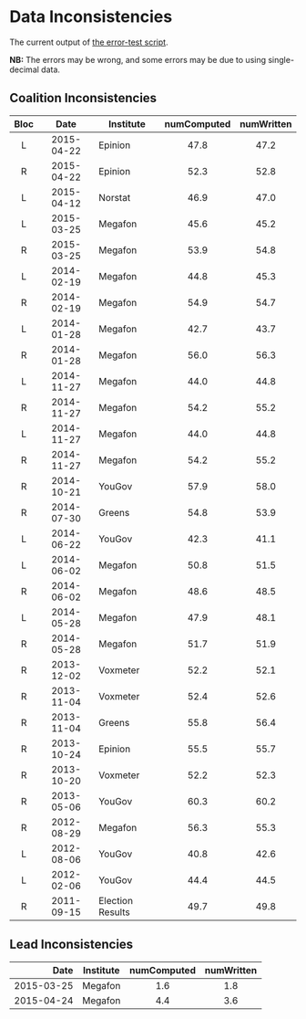 Data Inconsistencies
====================
The current output of [the error-test script][tests].

**NB:** The errors may be wrong, and some errors may be due to using single-decimal data.

Coalition Inconsistencies
-------------------------

Bloc | Date       | Institute | numComputed | numWritten
:---:|:----------:|-----------|:-----------:|:---------:
 L   | 2015-04-22 | Epinion          | 47.8 | 47.2
 R   | 2015-04-22 | Epinion          | 52.3 | 52.8
 L   | 2015-04-12 | Norstat          | 46.9 | 47.0
 L   | 2015-03-25 | Megafon          | 45.6 | 45.2
 R   | 2015-03-25 | Megafon          | 53.9 | 54.8
 L   | 2014-02-19 | Megafon          | 44.8 | 45.3
 R   | 2014-02-19 | Megafon          | 54.9 | 54.7
 L   | 2014-01-28 | Megafon          | 42.7 | 43.7
 R   | 2014-01-28 | Megafon          | 56.0 | 56.3
 L   | 2014-11-27 | Megafon          | 44.0 | 44.8
 R   | 2014-11-27 | Megafon          | 54.2 | 55.2
 L   | 2014-11-27 | Megafon          | 44.0 | 44.8
 R   | 2014-11-27 | Megafon          | 54.2 | 55.2
 R   | 2014-10-21 | YouGov           | 57.9 | 58.0
 R   | 2014-07-30 | Greens           | 54.8 | 53.9
 L   | 2014-06-22 | YouGov           | 42.3 | 41.1
 L   | 2014-06-02 | Megafon          | 50.8 | 51.5
 R   | 2014-06-02 | Megafon          | 48.6 | 48.5
 L   | 2014-05-28 | Megafon          | 47.9 | 48.1
 R   | 2014-05-28 | Megafon          | 51.7 | 51.9
 R   | 2013-12-02 | Voxmeter         | 52.2 | 52.1
 R   | 2013-11-04 | Voxmeter         | 52.4 | 52.6
 R   | 2013-11-04 | Greens           | 55.8 | 56.4
 R   | 2013-10-24 | Epinion          | 55.5 | 55.7
 R   | 2013-10-20 | Voxmeter         | 52.2 | 52.3
 R   | 2013-05-06 | YouGov           | 60.3 | 60.2
 R   | 2012-08-29 | Megafon          | 56.3 | 55.3
 L   | 2012-08-06 | YouGov           | 40.8 | 42.6
 L   | 2012-02-06 | YouGov           | 44.4 | 44.5
 R   | 2011-09-15 | Election Results | 49.7 | 49.8

Lead Inconsistencies
--------------------

Date        | Institute | numComputed | numWritten
-----------:|-----------|:-----------:|:---------:
 2015-03-25 | Megafon   | 1.6         | 1.8
 2015-04-24 | Megafon   | 4.4         | 3.6


[tests]: https://github.com/ndarville/danish-polls/tree/master/_tests
